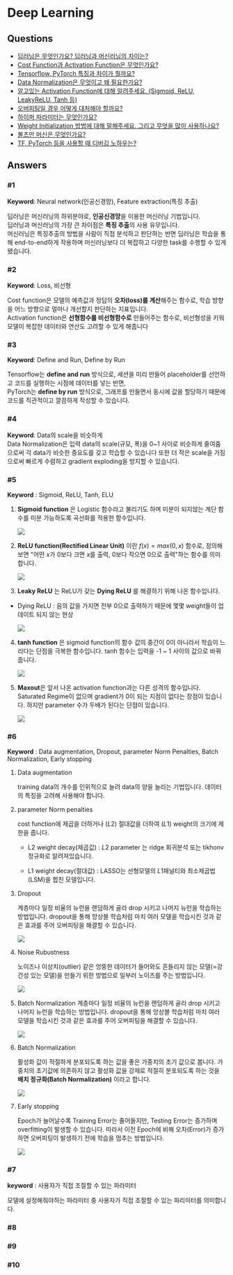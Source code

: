 # Deep Learning

## Questions

- [딥러닝은 무엇인가요? 딥러닝과 머신러닝의 차이는?](#1)
- [Cost Function과 Activation Function은 무엇인가요?](#2)
- [Tensorflow, PyTorch 특징과 차이가 뭘까요?](#3)
- [Data Normalization은 무엇이고 왜 필요한가요?](#4)
- [알고있는 Activation Function에 대해 알려주세요. (Sigmoid, ReLU, LeakyReLU, Tanh 등)](#5)
- [오버피팅일 경우 어떻게 대처해야 할까요?](#6)
- [하이퍼 파라미터는 무엇인가요?](#7)
- [Weight Initialization 방법에 대해 말해주세요. 그리고 무엇을 많이 사용하나요?](#8)
- [볼츠만 머신은 무엇인가요?](#9)  
- [TF, PyTorch 등을 사용할 때 디버깅 노하우는?](#10)  
## Answers

### #1

**Keyword**: Neural network(인공신경망), Feature extraction(특징 추출)

딥러닝은 머신러닝의 하위분야로, **인공신경망**을 이용한 머신러닝 기법입니다.  
딥러닝과 머신러닝의 가장 큰 차이점은 **특징 추출**의 사용 유무입니다.  
머신러닝은 특징추출의 방법을 사람이 직접 분석하고 판단하는 반면 딥러닝은 학습을 통해 end-to-end하게 작용하며 머신러닝보다 더 복잡하고 다양한 task를 수행할 수 있게 됐습니다.

### #2

**Keyword**: Loss, 비선형

Cost function은 모델의 예측값과 정답의 **오차(loss)를 계산**해주는 함수로, 학습 뱡향을 어느 방향으로 얼마나 개선할지 판단하는 지표입니다.  
Activation function은 **선형함수를 비선형함수로** 만들어주는 함수로, 비선형성을 키워 모델이 복잡한 데이터와 연산도 고려할 수 있게 해줍니다

### #3

**Keyword**: Define and Run, Define by Run

Tensorflow는 **define and run** 방식으로, 세션을 미리 만들어 placeholder를 선언하고 코드를 실행하는 시점에 데이터를 넣는 반면,  
PyTorch는 **define by run** 방식으로, 그래프를 만들면서 동시에 값을 할당하기 때문에 코드를 직관적이고 깔끔하게 작성할 수 있습니다.

### #4

**Keyword**: Data의 scale을 비슷하게  
Data Normalization은 입력 data의 scale(규모, 폭)을 0~1 사이로 비슷하게 줄여줌으로써 각 data가 비슷한 중요도를 갖고 학습할 수 있습니다 또한 더 작은 scale을 가짐으로써 빠르게 수렴하고 gradient exploding을 방지할 수 있습니다.

### #5

**Keyword** : Sigmoid, ReLU, Tanh, ELU

1. **Sigmoid function** 은 Logistic 함수라고 불리기도 하며 미분이 되지않는 계단 함수를 미분 가능하도록 곡선화를 적용한 함수입니다.

   ![](https://i.imgur.com/CAPApz8.png)

2. **ReLU function(Rectified Linear Unit)** 이란 $f(x) = max(0,x)$ 함수로, 정의해보면 "어떤 $x$가 0보다 크면 $x$를 출력, 0보다 작으면 0으로 출력"하는 함수를 의미 합니다.

   ![](https://i.imgur.com/q9yS0mL.png)

3. **Leaky ReLU** 는 ReLU가 갖는 **Dying ReLU** 를 해결하기 위해 나온 함수입니다.

- Dying ReLU : 음의 값을 가지면 전부 0으로 출력하기 때문에 몇몇 weight들이 업데이트 되지 않는 현상

  ![](https://i.imgur.com/dyQ6UVQ.png)

4. **tanh function** 은 sigmoid function의 함수 값의 중간이 0이 아니라서 학습이 느리다는 단점을 극복한 함수입니다. tanh 함수는 입력을 -1 ~ 1 사이의 값으로 바꿔줍니다.

   ![](https://i.imgur.com/ua5y2m5.png)

5. **Maxout**은 앞서 나온 activation function과는 다른 성격의 함수입니다. Saturated Regime이 없으며 gradient가 0이 되는 지점이 없다는 장점이 있습니다. 하지만 parameter 수가 두배가 된다는 단점이 있습니다.

   ![](https://i.imgur.com/RVQ36kg.png)

### #6

**Keyword** : Data augmentation, Dropout, parameter Norm Penalties, Batch Normalization, Early stopping

1. Data augmentation

   training data의 개수를 인위적으로 늘려 data의 양을 늘리는 기법입니다. 데이터의 특징을 고려해 사용해야 합니다.

2. parameter Norm penalties

   cost function에 제곱을 더하거나 ($L2$) 절대값을 더하여 ($L1$) weight의 크기에 제한을 줍니다.

   - L2 weight decay(제곱값) : $L2$ parameter 는 ridge 회귀분석 또는 tikhonv 정규화로 알려져있습니다.

   - L1 weight decay(절대값) : LASSO는 선형모델의 $L1$패널티와 최소제곱법(LSM)을 합친 모델입니다.

3. Dropout

   계층마다 일정 비율의 뉴런을 랜덤하게 골라 drop 시키고 나머지 뉴런을 학습하는 방법입니다. dropout을 통해 앙상블 학습처럼 마치 여러 모델을 학습시킨 것과 같은 효과를 주어 오버피팅을 해결할 수 있습니다.

   ![](https://i.imgur.com/zVHFTkS.png)

4. Noise Rubustness

   노이즈나 이상치(outlier) 같은 엉뚱한 데이터가 들어와도 흔들리지 않는 모델(=강건성 있는 모델)을 만들기 위한 방법으로 일부러 노이즈를 주는 방법입니다.

   ![](https://i.imgur.com/at6Z46N.png)

5. Batch Normalization
   계층마다 일정 비율의 뉴런을 랜덤하게 골라 drop 시키고 나머지 뉴런을 학습하는 방법입니다. dropout을 통해 앙상블 학습처럼 마치 여러 모델을 학습시킨 것과 같은 효과를 주어 오버피팅을 해결할 수 있습니다.

   ![](https://i.imgur.com/zVHFTkS.png)

6. Batch Normalization

   활성화 값이 적절하게 분포되도록 하는 값을 좋은 가중치의 초기 값으로 봅니다.
   가중치의 초기값에 의존하지 않고 활성화 값을 강제로 적절히 분포되도록 하는 것을 **배치 정규화(Batch Normalization)** 이라고 합니다.

   ![](https://i.imgur.com/jPnToAx.png)

7. Early stopping

   Epoch가 늘어날수록 Training Error는 줄어들지만, Testing Error는 증가하며 overfitting이 발생할 수 있습니다. 따라서 이전 Epoch에 비해 오차(Error)가 증가하면 오버피팅이 발생하기 전에 학습을 멈추는 방법입니다.

   ![](https://i.imgur.com/lHlJQH7.png)

### #7

**keyword** : 사용자가 직접 조절할 수 있는 파라미터

모델에 설정해줘야하는 파라미터 중 사용자가 직접 조절할 수 있는 파리미터를 의미합니다.

### #8

### #9  

### #10  